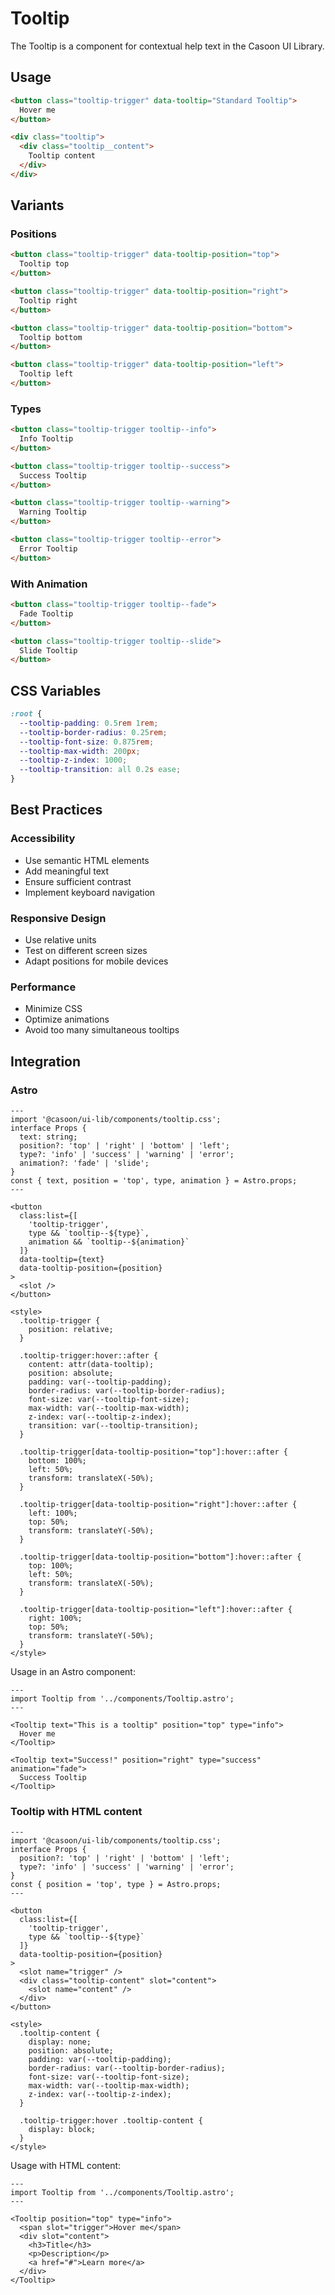 # Tooltip

The Tooltip is a component for contextual help text in the Casoon UI Library.

## Usage

```html
<button class="tooltip-trigger" data-tooltip="Standard Tooltip">
  Hover me
</button>

<div class="tooltip">
  <div class="tooltip__content">
    Tooltip content
  </div>
</div>
```

## Variants

### Positions

```html
<button class="tooltip-trigger" data-tooltip-position="top">
  Tooltip top
</button>

<button class="tooltip-trigger" data-tooltip-position="right">
  Tooltip right
</button>

<button class="tooltip-trigger" data-tooltip-position="bottom">
  Tooltip bottom
</button>

<button class="tooltip-trigger" data-tooltip-position="left">
  Tooltip left
</button>
```

### Types

```html
<button class="tooltip-trigger tooltip--info">
  Info Tooltip
</button>

<button class="tooltip-trigger tooltip--success">
  Success Tooltip
</button>

<button class="tooltip-trigger tooltip--warning">
  Warning Tooltip
</button>

<button class="tooltip-trigger tooltip--error">
  Error Tooltip
</button>
```

### With Animation

```html
<button class="tooltip-trigger tooltip--fade">
  Fade Tooltip
</button>

<button class="tooltip-trigger tooltip--slide">
  Slide Tooltip
</button>
```

## CSS Variables

```css
:root {
  --tooltip-padding: 0.5rem 1rem;
  --tooltip-border-radius: 0.25rem;
  --tooltip-font-size: 0.875rem;
  --tooltip-max-width: 200px;
  --tooltip-z-index: 1000;
  --tooltip-transition: all 0.2s ease;
}
```

## Best Practices

### Accessibility

- Use semantic HTML elements
- Add meaningful text
- Ensure sufficient contrast
- Implement keyboard navigation

### Responsive Design

- Use relative units
- Test on different screen sizes
- Adapt positions for mobile devices

### Performance

- Minimize CSS
- Optimize animations
- Avoid too many simultaneous tooltips

## Integration

### Astro

```astro
---
import '@casoon/ui-lib/components/tooltip.css';
interface Props {
  text: string;
  position?: 'top' | 'right' | 'bottom' | 'left';
  type?: 'info' | 'success' | 'warning' | 'error';
  animation?: 'fade' | 'slide';
}
const { text, position = 'top', type, animation } = Astro.props;
---

<button
  class:list={[
    'tooltip-trigger',
    type && `tooltip--${type}`,
    animation && `tooltip--${animation}`
  ]}
  data-tooltip={text}
  data-tooltip-position={position}
>
  <slot />
</button>

<style>
  .tooltip-trigger {
    position: relative;
  }
  
  .tooltip-trigger:hover::after {
    content: attr(data-tooltip);
    position: absolute;
    padding: var(--tooltip-padding);
    border-radius: var(--tooltip-border-radius);
    font-size: var(--tooltip-font-size);
    max-width: var(--tooltip-max-width);
    z-index: var(--tooltip-z-index);
    transition: var(--tooltip-transition);
  }
  
  .tooltip-trigger[data-tooltip-position="top"]:hover::after {
    bottom: 100%;
    left: 50%;
    transform: translateX(-50%);
  }
  
  .tooltip-trigger[data-tooltip-position="right"]:hover::after {
    left: 100%;
    top: 50%;
    transform: translateY(-50%);
  }
  
  .tooltip-trigger[data-tooltip-position="bottom"]:hover::after {
    top: 100%;
    left: 50%;
    transform: translateX(-50%);
  }
  
  .tooltip-trigger[data-tooltip-position="left"]:hover::after {
    right: 100%;
    top: 50%;
    transform: translateY(-50%);
  }
</style>
```

Usage in an Astro component:

```astro
---
import Tooltip from '../components/Tooltip.astro';
---

<Tooltip text="This is a tooltip" position="top" type="info">
  Hover me
</Tooltip>

<Tooltip text="Success!" position="right" type="success" animation="fade">
  Success Tooltip
</Tooltip>
```

### Tooltip with HTML content

```astro
---
import '@casoon/ui-lib/components/tooltip.css';
interface Props {
  position?: 'top' | 'right' | 'bottom' | 'left';
  type?: 'info' | 'success' | 'warning' | 'error';
}
const { position = 'top', type } = Astro.props;
---

<button
  class:list={[
    'tooltip-trigger',
    type && `tooltip--${type}`
  ]}
  data-tooltip-position={position}
>
  <slot name="trigger" />
  <div class="tooltip-content" slot="content">
    <slot name="content" />
  </div>
</button>

<style>
  .tooltip-content {
    display: none;
    position: absolute;
    padding: var(--tooltip-padding);
    border-radius: var(--tooltip-border-radius);
    font-size: var(--tooltip-font-size);
    max-width: var(--tooltip-max-width);
    z-index: var(--tooltip-z-index);
  }
  
  .tooltip-trigger:hover .tooltip-content {
    display: block;
  }
</style>
```

Usage with HTML content:

```astro
---
import Tooltip from '../components/Tooltip.astro';
---

<Tooltip position="top" type="info">
  <span slot="trigger">Hover me</span>
  <div slot="content">
    <h3>Title</h3>
    <p>Description</p>
    <a href="#">Learn more</a>
  </div>
</Tooltip>
``` 